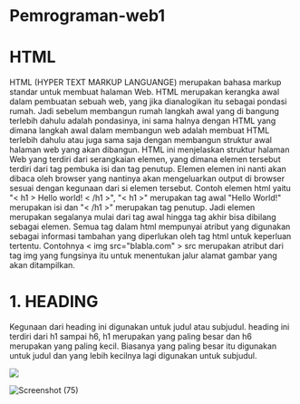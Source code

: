 # Pemrograman-web1
<h1>HTML</h1>
<p>HTML (HYPER TEXT MARKUP LANGUANGE) merupakan bahasa markup standar untuk membuat halaman Web. HTML merupakan kerangka awal dalam pembuatan sebuah web, yang jika dianalogikan itu sebagai pondasi rumah. Jadi sebelum membangun rumah langkah awal yang di bangung terlebih dahulu adalah pondasinya, ini sama halnya dengan HTML yang dimana langkah awal dalam membangun web adalah membuat HTML terlebih dahulu atau juga sama saja dengan membangun struktur awal halaman web yang akan dibangun. HTML ini menjelaskan struktur halaman Web yang terdiri dari serangkaian elemen, yang dimana elemen tersebut terdiri dari tag pembuka isi dan tag penutup. Elemen elemen ini nanti akan dibaca oleh browser yang nantinya akan mengeluarkan output di browser sesuai dengan kegunaan dari si elemen tersebut. Contoh elemen html yaitu "< h1 > Hello world! < /h1 >", "< h1 >" merupakan tag awal "Hello World!" merupakan isi dan "< /h1 >" merupakan tag penutup. Jadi elemen merupakan segalanya mulai dari tag awal hingga tag akhir bisa dibilang sebagai elemen. Semua tag dalam html mempunyai atribut yang digunakan sebagai informasi tambahan yang diperlukan oleh tag html untuk keperluan tertentu. Contohnya < img src="blabla.com" > src merupakan atribut dari tag img yang fungsinya itu untuk menentukan jalur alamat gambar yang akan ditampilkan.</p>

# 1. HEADING
<p>Kegunaan dari heading ini digunakan untuk judul atau subjudul. heading ini terdiri dari h1 sampai h6, h1 merupakan yang paling besar dan h6 merupakan yang paling kecil. Biasanya yang paling besar itu digunakan untuk judul dan yang lebih kecilnya lagi digunakan untuk subjudul.</p>
<img src="https://github.com/IndraAjiyanto/Pemrograman-web1/assets/136661715/3db730c5-3b86-4d7f-acad-9495a3cbfcde">



![Screenshot (75)](https://github.com/IndraAjiyanto/Pemrograman-web1/assets/136661715/f9ae82fe-dbc7-4ae1-83e5-764edcda3511)

